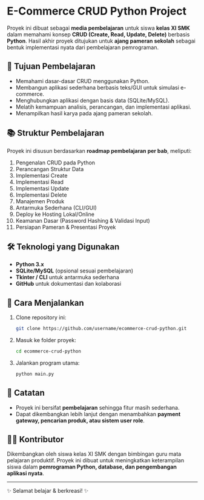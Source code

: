 # E-Commerce CRUD Python Project

Proyek ini dibuat sebagai **media pembelajaran** untuk siswa **kelas XI SMK** dalam memahami konsep **CRUD (Create, Read, Update, Delete)** berbasis **Python**.
Hasil akhir proyek ditujukan untuk **ajang pameran sekolah** sebagai bentuk implementasi nyata dari pembelajaran pemrograman.

## 🎯 Tujuan Pembelajaran

* Memahami dasar-dasar CRUD menggunakan Python.
* Membangun aplikasi sederhana berbasis teks/GUI untuk simulasi e-commerce.
* Menghubungkan aplikasi dengan basis data (SQLite/MySQL).
* Melatih kemampuan analisis, perancangan, dan implementasi aplikasi.
* Menampilkan hasil karya pada ajang pameran sekolah.

## 📚 Struktur Pembelajaran

Proyek ini disusun berdasarkan **roadmap pembelajaran per bab**, meliputi:

1. Pengenalan CRUD pada Python
2. Perancangan Struktur Data
3. Implementasi Create
4. Implementasi Read
5. Implementasi Update
6. Implementasi Delete
7. Manajemen Produk
8. Antarmuka Sederhana (CLI/GUI)
9. Deploy ke Hosting Lokal/Online
10. Keamanan Dasar (Password Hashing & Validasi Input)
11. Persiapan Pameran & Presentasi Proyek

## 🛠️ Teknologi yang Digunakan

* **Python 3.x**
* **SQLite/MySQL** (opsional sesuai pembelajaran)
* **Tkinter / CLI** untuk antarmuka sederhana
* **GitHub** untuk dokumentasi dan kolaborasi

## 🚀 Cara Menjalankan

1. Clone repository ini:

   ```bash
   git clone https://github.com/username/ecommerce-crud-python.git
   ```
2. Masuk ke folder proyek:

   ```bash
   cd ecommerce-crud-python
   ```
3. Jalankan program utama:

   ```bash
   python main.py
   ```

## 📖 Catatan

* Proyek ini bersifat **pembelajaran** sehingga fitur masih sederhana.
* Dapat dikembangkan lebih lanjut dengan menambahkan **payment gateway, pencarian produk, atau sistem user role**.

## 👨‍🏫 Kontributor

Dikembangkan oleh siswa kelas XI SMK dengan bimbingan guru mata pelajaran produktif.
Proyek ini dibuat untuk meningkatkan keterampilan siswa dalam **pemrograman Python, database, dan pengembangan aplikasi nyata**.

---

✨ Selamat belajar & berkreasi! ✨
